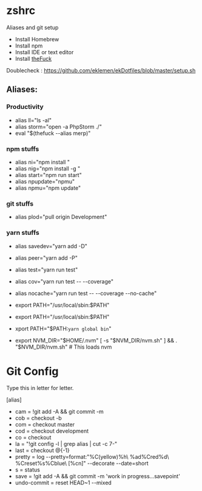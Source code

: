 # zshrc
Aliases and git setup 

- Install Homebrew
- Install npm
- Install IDE or text editor
- Install [theFuck](https://github.com/nvbn/thefuck)

Doublecheck : https://github.com/eklemen/ekDotfiles/blob/master/setup.sh

## Aliases:

### Productivity

- alias ll="ls -al"
- alias storm="open -a PhpStorm ./"
- eval "$(thefuck --alias merp)"

### npm stuffs

- alias ni="npm install "
- alias nig="npm install -g "
- alias start="npm run start"
- alias npupdate="npmu"
- alias npmu="npm update"

### git stuffs
- alias plod="pull origin Development"

### yarn stuffs

- alias savedev="yarn add -D"
- alias peer="yarn add -P"
- alias test="yarn run test"
- alias cov="yarn run test -- --coverage"
- alias nocache="yarn run test -- --coverage --no-cache"

- export PATH="/usr/local/sbin:$PATH"
- export PATH="/usr/local/sbin:$PATH"
- xport PATH="$PATH:`yarn global bin`"

- export NVM_DIR="$HOME/.nvm"
[ -s "$NVM_DIR/nvm.sh" ] && \. "$NVM_DIR/nvm.sh"  # This loads nvm


# Git Config

Type this in letter for letter. 

[alias]
- cam = !git add -A && git commit -m
- cob = checkout -b
- com = checkout master
- cod = checkout development
- co = checkout
- la = "!git config -l | grep alias | cut -c 7-" 
- last = checkout @{-1}
- pretty = log --pretty=format:"%C(yellow)%h\\ %ad%Cred%d\\ %Creset%s%Cblue\\ [%cn]" --decorate --date=short
- s = status
- save = !git add -A && git commit -m 'work in progress...savepoint'
- undo-commit = reset HEAD~1 --mixed

